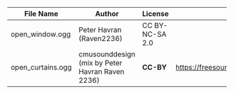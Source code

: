 | File Name        | Author   | License   | Link                            |
|------------------|----------|-----------|---------------------------------|
| open_window.ogg | Peter Havran (Raven2236) | CC BY-NC-SA 2.0 |  |
| open_curtains.ogg | cmusounddesign (mix by Peter Havran Raven 2236) | **CC-BY** | https://freesound.org/people/cmusounddesign/sounds/84708/ |